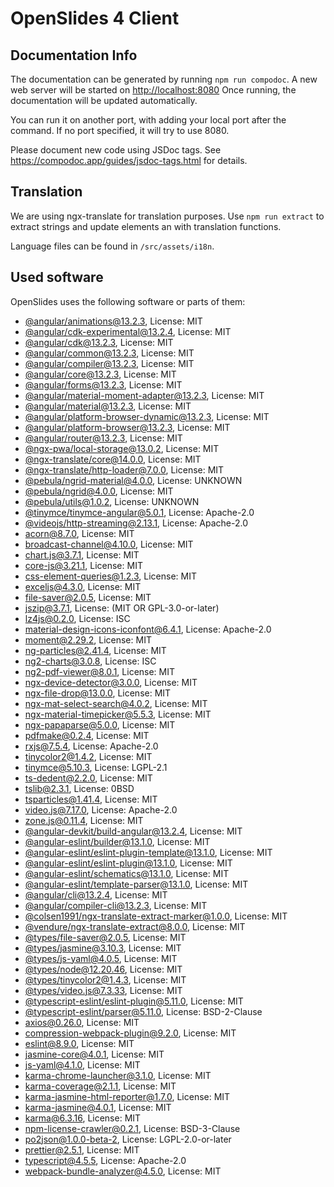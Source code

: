 # OpenSlides 4 Client

## Documentation Info

The documentation can be generated by running `npm run compodoc`. A new web server will be started on
<http://localhost:8080> Once running, the documentation will be updated automatically.

You can run it on another port, with adding your local port after the command. If no port specified, it will try to
use 8080.

Please document new code using JSDoc tags. See <https://compodoc.app/guides/jsdoc-tags.html> for details.

## Translation

We are using ngx-translate for translation purposes. Use `npm run extract` to extract strings and update elements an
with translation functions.

Language files can be found in `/src/assets/i18n`.

## Used software

OpenSlides uses the following software or parts of them:

- [@angular/animations@13.2.3](https://github.com/angular/angular), License: MIT
- [@angular/cdk-experimental@13.2.4](https://github.com/angular/components), License: MIT
- [@angular/cdk@13.2.3](https://github.com/angular/components), License: MIT
- [@angular/common@13.2.3](https://github.com/angular/angular), License: MIT
- [@angular/compiler@13.2.3](https://github.com/angular/angular), License: MIT
- [@angular/core@13.2.3](https://github.com/angular/angular), License: MIT
- [@angular/forms@13.2.3](https://github.com/angular/angular), License: MIT
- [@angular/material-moment-adapter@13.2.3](https://github.com/angular/components), License: MIT
- [@angular/material@13.2.3](https://github.com/angular/components), License: MIT
- [@angular/platform-browser-dynamic@13.2.3](https://github.com/angular/angular), License: MIT
- [@angular/platform-browser@13.2.3](https://github.com/angular/angular), License: MIT
- [@angular/router@13.2.3](https://github.com/angular/angular), License: MIT
- [@ngx-pwa/local-storage@13.0.2](https://github.com/cyrilletuzi/angular-async-local-storage), License: MIT
- [@ngx-translate/core@14.0.0](https://github.com/ngx-translate/core), License: MIT
- [@ngx-translate/http-loader@7.0.0](https://github.com/ngx-translate/core), License: MIT
- [@pebula/ngrid-material@4.0.0](undefined), License: UNKNOWN
- [@pebula/ngrid@4.0.0](https://github.com/shlomiassaf/ngrid), License: MIT
- [@pebula/utils@1.0.2](undefined), License: UNKNOWN
- [@tinymce/tinymce-angular@5.0.1](https://github.com/tinymce/tinymce-angular), License: Apache-2.0
- [@videojs/http-streaming@2.13.1](https://github.com/videojs/http-streaming), License: Apache-2.0
- [acorn@8.7.0](https://github.com/acornjs/acorn), License: MIT
- [broadcast-channel@4.10.0](https://github.com/pubkey/broadcast-channel), License: MIT
- [chart.js@3.7.1](https://github.com/chartjs/Chart.js), License: MIT
- [core-js@3.21.1](https://github.com/zloirock/core-js), License: MIT
- [css-element-queries@1.2.3](https://github.com/marcj/css-element-queries), License: MIT
- [exceljs@4.3.0](https://github.com/exceljs/exceljs), License: MIT
- [file-saver@2.0.5](https://github.com/eligrey/FileSaver.js), License: MIT
- [jszip@3.7.1](https://github.com/Stuk/jszip), License: (MIT OR GPL-3.0-or-later)
- [lz4js@0.2.0](https://github.com/Benzinga/lz4js), License: ISC
- [material-design-icons-iconfont@6.4.1](https://github.com/jossef/material-design-icons-iconfont), License: Apache-2.0
- [moment@2.29.2](https://github.com/moment/moment), License: MIT
- [ng-particles@2.41.4](https://github.com/matteobruni/tsparticles), License: MIT
- [ng2-charts@3.0.8](https://github.com/valor-software/ng2-charts), License: ISC
- [ng2-pdf-viewer@8.0.1](git+https://vadimdez@github.com/VadimDez/ng2-pdf-viewer), License: MIT
- [ngx-device-detector@3.0.0](https://github.com/KoderLabs/ngx-device-detector), License: MIT
- [ngx-file-drop@13.0.0](https://github.com/georgipeltekov/ngx-file-drop), License: MIT
- [ngx-mat-select-search@4.0.2](https://github.com/bithost-gmbh/ngx-mat-select-search), License: MIT
- [ngx-material-timepicker@5.5.3](https://github.com/Agranom/ngx-material-timepicker), License: MIT
- [ngx-papaparse@5.0.0](https://github.com/alberthaff/ngx-papaparse), License: MIT
- [pdfmake@0.2.4](https://github.com/bpampuch/pdfmake), License: MIT
- [rxjs@7.5.4](https://github.com/reactivex/rxjs), License: Apache-2.0
- [tinycolor2@1.4.2](https://github.com/bgrins/TinyColor), License: MIT
- [tinymce@5.10.3](https://github.com/tinymce/tinymce), License: LGPL-2.1
- [ts-dedent@2.2.0](https://github.com/tamino-martinius/node-ts-dedent), License: MIT
- [tslib@2.3.1](https://github.com/Microsoft/tslib), License: 0BSD
- [tsparticles@1.41.4](https://github.com/matteobruni/tsparticles), License: MIT
- [video.js@7.17.0](https://github.com/videojs/video.js), License: Apache-2.0
- [zone.js@0.11.4](https://github.com/angular/angular), License: MIT
- [@angular-devkit/build-angular@13.2.4](https://github.com/angular/angular-cli), License: MIT
- [@angular-eslint/builder@13.1.0](https://github.com/angular-eslint/angular-eslint), License: MIT
- [@angular-eslint/eslint-plugin-template@13.1.0](https://github.com/angular-eslint/angular-eslint), License: MIT
- [@angular-eslint/eslint-plugin@13.1.0](https://github.com/angular-eslint/angular-eslint), License: MIT
- [@angular-eslint/schematics@13.1.0](https://github.com/angular-eslint/angular-eslint), License: MIT
- [@angular-eslint/template-parser@13.1.0](https://github.com/angular-eslint/angular-eslint), License: MIT
- [@angular/cli@13.2.4](https://github.com/angular/angular-cli), License: MIT
- [@angular/compiler-cli@13.2.3](https://github.com/angular/angular), License: MIT
- [@colsen1991/ngx-translate-extract-marker@1.0.0](https://github.com/Husbanken/ngx-translate-extract-marker), License: MIT
- [@vendure/ngx-translate-extract@8.0.0](https://github.com/vendure-ecommerce/ngx-translate-extract), License: MIT
- [@types/file-saver@2.0.5](https://github.com/DefinitelyTyped/DefinitelyTyped), License: MIT
- [@types/jasmine@3.10.3](https://github.com/DefinitelyTyped/DefinitelyTyped), License: MIT
- [@types/js-yaml@4.0.5](https://github.com/DefinitelyTyped/DefinitelyTyped), License: MIT
- [@types/node@12.20.46](https://github.com/DefinitelyTyped/DefinitelyTyped), License: MIT
- [@types/tinycolor2@1.4.3](https://github.com/DefinitelyTyped/DefinitelyTyped), License: MIT
- [@types/video.js@7.3.33](https://github.com/DefinitelyTyped/DefinitelyTyped), License: MIT
- [@typescript-eslint/eslint-plugin@5.11.0](https://github.com/typescript-eslint/typescript-eslint), License: MIT
- [@typescript-eslint/parser@5.11.0](https://github.com/typescript-eslint/typescript-eslint), License: BSD-2-Clause
- [axios@0.26.0](https://github.com/axios/axios), License: MIT
- [compression-webpack-plugin@9.2.0](https://github.com/webpack-contrib/compression-webpack-plugin), License: MIT
- [eslint@8.9.0](https://github.com/eslint/eslint), License: MIT
- [jasmine-core@4.0.1](https://github.com/jasmine/jasmine), License: MIT
- [js-yaml@4.1.0](https://github.com/nodeca/js-yaml), License: MIT
- [karma-chrome-launcher@3.1.0](https://github.com/karma-runner/karma-chrome-launcher), License: MIT
- [karma-coverage@2.1.1](https://github.com/karma-runner/karma-coverage), License: MIT
- [karma-jasmine-html-reporter@1.7.0](https://github.com/dfederm/karma-jasmine-html-reporter), License: MIT
- [karma-jasmine@4.0.1](https://github.com/karma-runner/karma-jasmine), License: MIT
- [karma@6.3.16](https://github.com/karma-runner/karma), License: MIT
- [npm-license-crawler@0.2.1](http://github.com/mwittig/npm-license-crawler), License: BSD-3-Clause
- [po2json@1.0.0-beta-2](https://github.com/mikeedwards/po2json), License: LGPL-2.0-or-later
- [prettier@2.5.1](https://github.com/prettier/prettier), License: MIT
- [typescript@4.5.5](https://github.com/Microsoft/TypeScript), License: Apache-2.0
- [webpack-bundle-analyzer@4.5.0](https://github.com/webpack-contrib/webpack-bundle-analyzer), License: MIT

